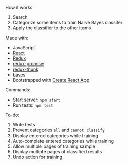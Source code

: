 How it works:
1. Search
2. Categorize some items to train Naive Bayes classifer
3. Apply the classifier to the other items

Made with:
* JavaScript
* [React](https://facebook.github.io/react/)
* [Redux](http://redux.js.org)
* [redux-promise](https://github.com/acdlite/redux-promise)
* [redux-thunk](https://github.com/gaearon/redux-thunk)
* [bayes](https://github.com/ttezel/bayes)
* Bootstrapped with [Create React App](https://github.com/facebookincubator/create-react-app)

Commands:
* Start server: `npm start`
* Run tests: `npm test`

To-do:
1. Write tests
2. Prevent categories `all` and `cannot classify`
3. Display entered categories while training
4. Auto-complete entered categories while training
5. Allow multiple pages of training sample
6. Display multiple pages of classified results
7. Undo action for training
